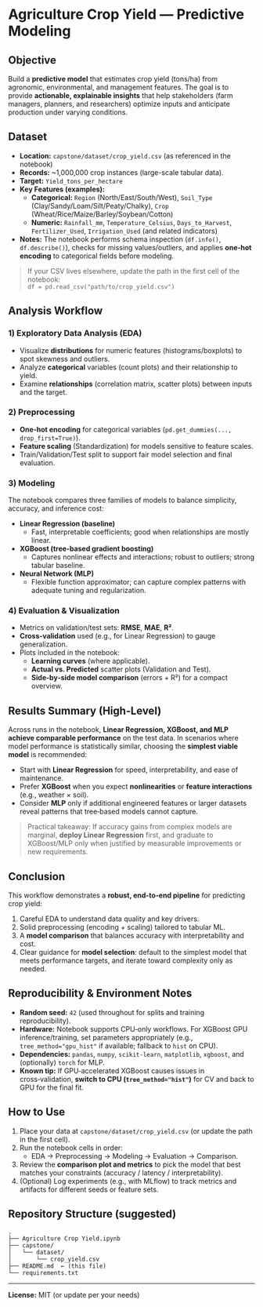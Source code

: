 # Agriculture Crop Yield — Predictive Modeling

## Objective
Build a **predictive model** that estimates crop yield (tons/ha) from agronomic, environmental, and management features. The goal is to provide **actionable, explainable insights** that help stakeholders (farm managers, planners, and researchers) optimize inputs and anticipate production under varying conditions.

## Dataset
- **Location:** `capstone/dataset/crop_yield.csv` (as referenced in the notebook)
- **Records:** ~1,000,000 crop instances (large-scale tabular data).
- **Target:** `Yield_tons_per_hectare`
- **Key Features (examples):**
  - **Categorical:** `Region` (North/East/South/West), `Soil_Type` (Clay/Sandy/Loam/Silt/Peaty/Chalky), `Crop` (Wheat/Rice/Maize/Barley/Soybean/Cotton)
  - **Numeric:** `Rainfall_mm`, `Temperature_Celsius`, `Days_to_Harvest`, `Fertilizer_Used`, `Irrigation_Used` (and related indicators)
- **Notes:** The notebook performs schema inspection (`df.info()`, `df.describe()`), checks for missing values/outliers, and applies **one‑hot encoding** to categorical fields before modeling.

> If your CSV lives elsewhere, update the path in the first cell of the notebook:  
> `df = pd.read_csv("path/to/crop_yield.csv")`

## Analysis Workflow
### 1) Exploratory Data Analysis (EDA)
- Visualize **distributions** for numeric features (histograms/boxplots) to spot skewness and outliers.
- Analyze **categorical** variables (count plots) and their relationship to yield.
- Examine **relationships** (correlation matrix, scatter plots) between inputs and the target.

### 2) Preprocessing
- **One‑hot encoding** for categorical variables (`pd.get_dummies(..., drop_first=True)`).
- **Feature scaling** (Standardization) for models sensitive to feature scales.
- Train/Validation/Test split to support fair model selection and final evaluation.

### 3) Modeling
The notebook compares three families of models to balance simplicity, accuracy, and inference cost:

- **Linear Regression (baseline)**
  - Fast, interpretable coefficients; good when relationships are mostly linear.
- **XGBoost (tree‑based gradient boosting)**
  - Captures nonlinear effects and interactions; robust to outliers; strong tabular baseline.
- **Neural Network (MLP)**
  - Flexible function approximator; can capture complex patterns with adequate tuning and regularization.

### 4) Evaluation & Visualization
- Metrics on validation/test sets: **RMSE**, **MAE**, **R²**.
- **Cross‑validation** used (e.g., for Linear Regression) to gauge generalization.
- Plots included in the notebook:
  - **Learning curves** (where applicable).
  - **Actual vs. Predicted** scatter plots (Validation and Test).
  - **Side‑by‑side model comparison** (errors + R²) for a compact overview.

## Results Summary (High‑Level)
Across runs in the notebook, **Linear Regression, XGBoost, and MLP achieve comparable performance** on the test data. In scenarios where model performance is statistically similar, choosing the **simplest viable model** is recommended:
- Start with **Linear Regression** for speed, interpretability, and ease of maintenance.
- Prefer **XGBoost** when you expect **nonlinearities** or **feature interactions** (e.g., weather × soil).
- Consider **MLP** only if additional engineered features or larger datasets reveal patterns that tree‑based models cannot capture.

> Practical takeaway: If accuracy gains from complex models are marginal, **deploy Linear Regression** first, and graduate to XGBoost/MLP only when justified by measurable improvements or new requirements.

## Conclusion
This workflow demonstrates a **robust, end‑to‑end pipeline** for predicting crop yield:
1. Careful EDA to understand data quality and key drivers.
2. Solid preprocessing (encoding + scaling) tailored to tabular ML.
3. A **model comparison** that balances accuracy with interpretability and cost.
4. Clear guidance for **model selection**: default to the simplest model that meets performance targets, and iterate toward complexity only as needed.

## Reproducibility & Environment Notes
- **Random seed:** `42` (used throughout for splits and training reproducibility).
- **Hardware:** Notebook supports CPU‑only workflows. For XGBoost GPU inference/training, set parameters appropriately (e.g., `tree_method="gpu_hist"` if available; fallback to `hist` on CPU).
- **Dependencies:** `pandas`, `numpy`, `scikit‑learn`, `matplotlib`, `xgboost`, and (optionally) `torch` for MLP.
- **Known tip:** If GPU‑accelerated XGBoost causes issues in cross‑validation, **switch to CPU (`tree_method="hist"`)** for CV and back to GPU for the final fit.

## How to Use
1. Place your data at `capstone/dataset/crop_yield.csv` (or update the path in the first cell).
2. Run the notebook cells in order:
   - EDA → Preprocessing → Modeling → Evaluation → Comparison.
3. Review the **comparison plot and metrics** to pick the model that best matches your constraints (accuracy / latency / interpretability).
4. (Optional) Log experiments (e.g., with MLflow) to track metrics and artifacts for different seeds or feature sets.

## Repository Structure (suggested)
```
.
├── Agriculture Crop Yield.ipynb
├── capstone/
│   └── dataset/
│       └── crop_yield.csv
├── README.md  ← (this file)
└── requirements.txt
```

---

**License:** MIT (or update per your needs)
